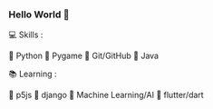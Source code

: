 ### Hello World 👋





💻 Skills :

🥇 Python 
🥇 Pygame
🥈 Git/GitHub
🥈 Java

📚 Learning :

🥇 p5js
🥈 django
🥉 Machine Learning/AI
🥉 flutter/dart
